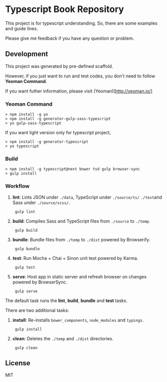 # Typescript Book Repository

This project is for typescript understanding. So, there are some examples and guide lines.

Please give me feedback if you have any question or problem.

## Development

This project was generated by pre-defined scaffold.

However, if you just want to run and test codes, you don't need to follow **Yeoman Command**.

If you want futher information, please visit (Yeoman)[http://yeoman.io/]

### Yeoman Command

```console
> npm install -g yo
> npm install -g generator-gulp-sass-typescript
> yo gulp-sass-typescript
```

If you want light version only for typescript project,

```console
> npm install -g generator-typescript
> yo typescript

```

###  Build

```console
> npm install -g typescript@next bower tsd gulp browser-sync
> gulp install
```

### Workflow

1. **lint**: Lints JSON under ``./data``,  TypeScript under ``./source/ts/`` ``./test``and Sass under ``./source/scss/``.

        gulp lint

2. **build**: Compiles Sass and TypeScript files from ``./source`` to ``./temp``.

        gulp build

3. **bundle**: Bundle files from ``./temp`` to ``./dist`` powered by Browserify.

        gulp bundle

4. **test**: Run Mocha + Chai + Sinon unit test powered by Karma.

        gulp test

5. **serve**: Host app in static server and  refresh browser on changes powered by BrowserSync.

        gulp serve

The default task runs the **lint**, **build**, **bundle** and **test** tasks.

There are two additional tasks:

1. **install**: Re-installs ``bower_components``, ``node_modules`` and ``typings``.

        gulp install

2. **clean**: Deletes the ``./temp`` and ``./dist`` directories.

        gulp clean


## License

MIT

